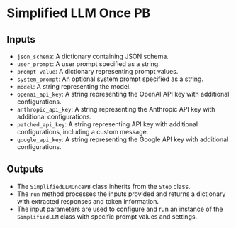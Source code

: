 # Simplified LLM Once PB

## Inputs
- `json_schema`: A dictionary containing JSON schema.
- `user_prompt`: A user prompt specified as a string.
- `prompt_value`: A dictionary representing prompt values.
- `system_prompt`: An optional system prompt specified as a string.
- `model`: A string representing the model.
- `openai_api_key`: A string representing the OpenAI API key with additional configurations.
- `anthropic_api_key`: A string representing the Anthropic API key with additional configurations.
- `patched_api_key`: A string representing API key with additional configurations, including a custom message.
- `google_api_key`: A string representing the Google API key with additional configurations.

## Outputs
- The `SimplifiedLLMOncePB` class inherits from the `Step` class.
- The `run` method processes the inputs provided and returns a dictionary with extracted responses and token information.
- The input parameters are used to configure and run an instance of the `SimplifiedLLM` class with specific prompt values and settings.